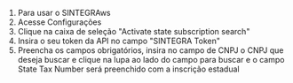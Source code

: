 1.  Para usar o SINTEGRAws
2.  Acesse Configurações
3.  Clique na caixa de seleção "Activate state subscription search"
4.  Insira o seu token da API no campo "SINTEGRA Token"
5.  Preencha os campos obrigatórios, insira no campo de CNPJ o CNPJ que
    deseja buscar e clique na lupa ao lado do campo para buscar e o
    campo State Tax Number será preenchido com a inscrição estadual
